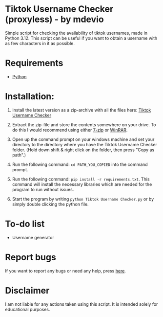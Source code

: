 # Tiktok Username Checker (proxyless) - by mdevio

Simple script for checking the availability of tiktok usernames, made in Python 3.12. This script can be useful if you want to obtain a username with as few characters in it as possible.

# Requirements

- [Python](https://www.python.org/downloads/)

# Installation:

1. Install the latest version as a zip-archive with all the files here: [Tiktok Username Checker](https://github.com/mdevio/tiktok-username-checker/archive/refs/heads/main.zip)

2. Extract the zip-file and store the contents somewhere on your drive. To do this I would recommend using either [7-zip](https://www.7-zip.org/download.html) or [WinRAR](https://www.win-rar.com/download.html).

3. Open up the command prompt on your windows machine and set your directory to the directory where you have the Tiktok Username Checker folder. (Hold down shift & right click on the folder, then press "Copy as path".)

4. Run the following command: `cd PATH_YOU_COPIED` into the command prompt.

5. Run the following command: `pip install -r requirements.txt`. This command will install the necessary libraries which are needed for the program to run without issues.

6. Start the program by writing `python Tiktok Username Checker.py` or by simply double clicking the python file.

# To-do list

- Username generator

# Report bugs

If you want to report any bugs or need any help, press [here](https://github.com/mdevio/TikTok-Username-Checker/issues).

# Disclaimer

I am not liable for any actions taken using this script. It is intended solely for educational purposes.
